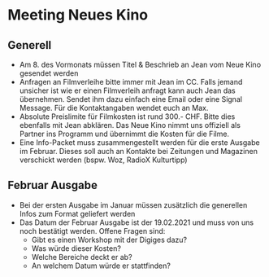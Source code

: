# Meeting Neues Kino



## Generell

- Am 8. des Vormonats müssen Titel & Beschrieb an Jean vom Neue Kino gesendet werden
- Anfragen an Filmverleihe bitte immer mit Jean im CC. Falls jemand unsicher ist wie er einen Filmverleih anfragt kann auch Jean das übernehmen. Sendet ihm dazu einfach eine Email oder eine Signal Message. Für die Kontaktangaben wendet euch an Max.
- Absolute Preislimite für Filmkosten ist rund 300.- CHF. Bitte dies ebenfalls mit Jean abklären. Das Neue Kino nimmt uns offiziell als Partner ins Programm und übernimmt die Kosten für die Filme. 
- Eine Info-Packet muss zusammengestellt werden für die erste Ausgabe im Februar. Dieses soll auch an Kontakte bei Zeitungen und Magazinen verschickt werden (bspw. Woz, RadioX Kulturtipp)

## Februar Ausgabe

- Bei der ersten Ausgabe im Januar müssen zusätzlich die generellen Infos zum Format geliefert werden
- Das Datum der Februar Ausgabe ist der 19.02.2021 und muss von uns noch bestätigt werden. Offene Fragen sind:
  - Gibt es einen Workshop mit der Digiges dazu? 
  - Was würde dieser Kosten?
  - Welche Bereiche deckt er ab?
  - An welchem Datum würde er stattfinden?